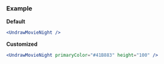 ### Example

**Default**
```jsx
<UndrawMovieNight />
```

**Customized**
```jsx
<UndrawMovieNight primaryColor="#41B883" height="100" />
```
